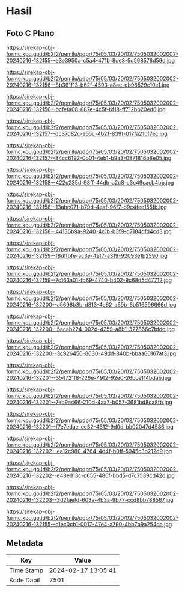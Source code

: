 # Hasil

## Foto C Plano

https://sirekap-obj-formc.kpu.go.id/b2f2/pemilu/pdpr/75/05/03/20/02/7505032002002-20240216-132155--e3e3950a-c5a4-471b-8de8-5d568576d59d.jpg

https://sirekap-obj-formc.kpu.go.id/b2f2/pemilu/pdpr/75/05/03/20/02/7505032002002-20240216-132156--8b361f13-b62f-4593-a8ae-db96529c10e1.jpg

https://sirekap-obj-formc.kpu.go.id/b2f2/pemilu/pdpr/75/05/03/20/02/7505032002002-20240216-132156--bcfefa08-687e-4c5f-bf18-ff712bb20ed0.jpg

https://sirekap-obj-formc.kpu.go.id/b2f2/pemilu/pdpr/75/05/03/20/02/7505032002002-20240216-132157--dc37d82c-e55c-4b21-839f-017fa21bf7ec.jpg

https://sirekap-obj-formc.kpu.go.id/b2f2/pemilu/pdpr/75/05/03/20/02/7505032002002-20240216-132157--84cc6192-0b01-4eb1-b9a3-0871816b8e05.jpg

https://sirekap-obj-formc.kpu.go.id/b2f2/pemilu/pdpr/75/05/03/20/02/7505032002002-20240216-132158--422c235d-98ff-44db-a2c8-c3c49cacb4bb.jpg

https://sirekap-obj-formc.kpu.go.id/b2f2/pemilu/pdpr/75/05/03/20/02/7505032002002-20240216-132158--13abc071-b79d-4eaf-96f7-d9c4fee155fb.jpg

https://sirekap-obj-formc.kpu.go.id/b2f2/pemilu/pdpr/75/05/03/20/02/7505032002002-20240216-132158--44136b9a-9240-4c1b-b3f9-d7184dfd4cd3.jpg

https://sirekap-obj-formc.kpu.go.id/b2f2/pemilu/pdpr/75/05/03/20/02/7505032002002-20240216-132159--f8dffbfe-ac3e-49f7-a319-92093e1b2590.jpg

https://sirekap-obj-formc.kpu.go.id/b2f2/pemilu/pdpr/75/05/03/20/02/7505032002002-20240216-132159--7c163a01-fb69-4740-b402-9c68d5d47712.jpg

https://sirekap-obj-formc.kpu.go.id/b2f2/pemilu/pdpr/75/05/03/20/02/7505032002002-20240216-132200--a5698b3b-d813-4c62-a59b-6b516596666d.jpg

https://sirekap-obj-formc.kpu.go.id/b2f2/pemilu/pdpr/75/05/03/20/02/7505032002002-20240216-132200--5acab224-002d-4259-a8b1-327866c7bfdd.jpg

https://sirekap-obj-formc.kpu.go.id/b2f2/pemilu/pdpr/75/05/03/20/02/7505032002002-20240216-132200--3c926450-8630-49dd-840b-bbaa60167af3.jpg

https://sirekap-obj-formc.kpu.go.id/b2f2/pemilu/pdpr/75/05/03/20/02/7505032002002-20240216-132201--354721f8-226e-49f2-92e0-26bce114bdab.jpg

https://sirekap-obj-formc.kpu.go.id/b2f2/pemilu/pdpr/75/05/03/20/02/7505032002002-20240216-132201--7eb9a466-210d-4aa7-b057-3681bd8ca8fb.jpg

https://sirekap-obj-formc.kpu.go.id/b2f2/pemilu/pdpr/75/05/03/20/02/7505032002002-20240216-132201--f7e7edae-ee32-4612-9d0d-bb02047d4586.jpg

https://sirekap-obj-formc.kpu.go.id/b2f2/pemilu/pdpr/75/05/03/20/02/7505032002002-20240216-132202--ea12c980-4764-4d4f-b0ff-5945c3b212d9.jpg

https://sirekap-obj-formc.kpu.go.id/b2f2/pemilu/pdpr/75/05/03/20/02/7505032002002-20240216-132202--e48ed13c-c655-486f-bbd5-d7c7539cd42d.jpg

https://sirekap-obj-formc.kpu.go.id/b2f2/pemilu/pdpr/75/05/03/20/02/7505032002002-20240216-132203--3d2faefd-603a-4b3a-9b77-ccd8bb788567.jpg

https://sirekap-obj-formc.kpu.go.id/b2f2/pemilu/pdpr/75/05/03/20/02/7505032002002-20240216-132155--c1ec0cb1-0017-47e4-a790-4bb7b9a254dc.jpg


## Metadata

| Key        | Value               |
| ---------- | ------------------- |
| Time Stamp | 2024-02-17 13:05:41 |
| Kode Dapil | 7501                |



